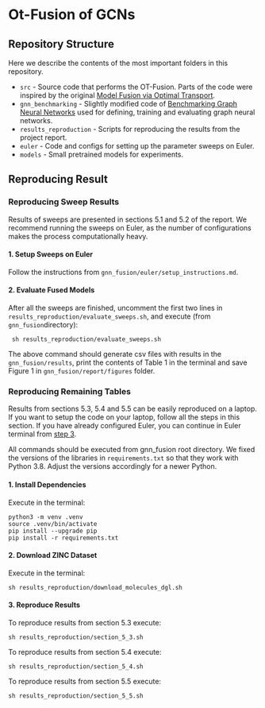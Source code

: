 # Ot-Fusion of GCNs

## Repository Structure

Here we describe the contents of the most important folders in this repository.

* `src` - Source code that performs the OT-Fusion. Parts of the code were inspired by the
  original [Model Fusion via Optimal Transport](https://github.com/sidak/otfusion).
* `gnn_benchmarking` - Slightly modified code
  of [Benchmarking Graph Neural Networks](https://github.com/graphdeeplearning/benchmarking-gnns) used for defining,
  training and evaluating graph neural networks.
* `results_reproduction` - Scripts for reproducing the results from the project report.
* `euler` - Code and configs for setting up the parameter sweeps on Euler.
* `models` - Small pretrained models for experiments.

## Reproducing Result

### Reproducing Sweep Results

Results of sweeps are presented in sections 5.1 and 5.2 of the report. We recommend running the sweeps on Euler, as the
number of configurations makes the process computationally heavy.

#### 1. Setup Sweeps on Euler

Follow the instructions from ```gnn_fusion/euler/setup_instructions.md```.

#### 2. Evaluate Fused Models

After all the sweeps are finished, uncomment the first two lines in ```results_reproduction/evaluate_sweeps.sh```, and
execute (from ```gnn_fusion```directory):

```
 sh results_reproduction/evaluate_sweeps.sh 
```

The above command should generate csv files with results in the ```gnn_fusion/results```, print the contents of Table 1
in the terminal and save Figure 1 in ```gnn_fusion/report/figures``` folder.

### Reproducing Remaining Tables

Results from sections 5.3, 5.4 and 5.5 can be easily reproduced on a laptop. If you want to setup the code on your
laptop, follow all the steps in this section. If you have already configured Euler, you can continue in Euler terminal
from
[step 3](results_reproduction/evaluate_sweeps.sh).

All commands should be executed from gnn_fusion root directory. We fixed the versions of the libraries
in ```requirements.txt``` so that they work with Python 3.8. Adjust the versions accordingly for a newer Python.

#### 1. Install Dependencies

Execute in the terminal:

```shell
python3 -m venv .venv
source .venv/bin/activate
pip install --upgrade pip
pip install -r requirements.txt
```

#### 2. Download ZINC Dataset

Execute in the terminal:

```shell
sh results_reproduction/download_molecules_dgl.sh
```

#### 3. Reproduce Results

To reproduce results from section 5.3 execute:

```shell
sh results_reproduction/section_5_3.sh
```

To reproduce results from section 5.4 execute:

```shell
sh results_reproduction/section_5_4.sh
```

To reproduce results from section 5.5 execute:

```shell
sh results_reproduction/section_5_5.sh
```
